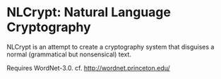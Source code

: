 NLCrypt: Natural Language Cryptography
======================================

NLCrypt is an attempt to create a cryptography system
that disguises a normal (grammatical but nonsensical) text.

Requires WordNet-3.0.
cf. http://wordnet.princeton.edu/
